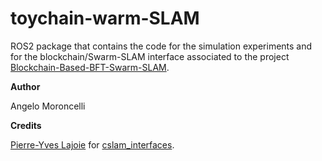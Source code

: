 # toychain-warm-SLAM
ROS2 package that contains the code for the simulation experiments and for the blockchain/Swarm-SLAM interface associated to the project [Blockchain-Based-BFT-Swarm-SLAM](https://github.com/clmoro/Blockchain-Based-BFT-Swarm-SLAM).

**Author**

Angelo Moroncelli

**Credits**

[Pierre-Yves Lajoie](https://github.com/teksander) for [cslam_interfaces](https://github.com/clmoro/toychain-swarm-SLAM/tree/main/src/cslam_interfaces/cslam_common_interfaces).
